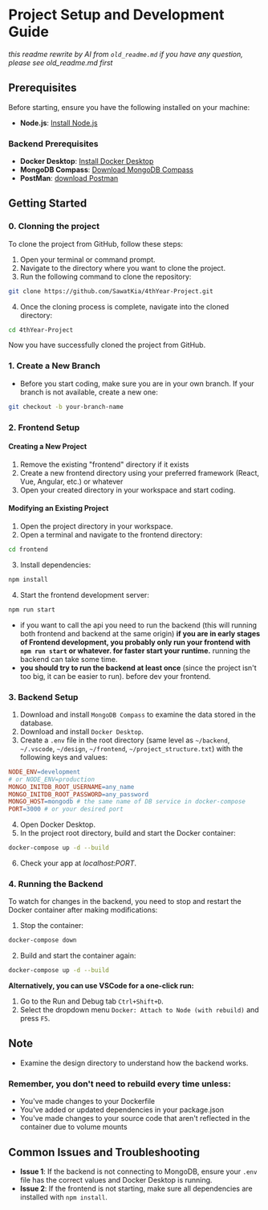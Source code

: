 # Project Setup and Development Guide
*this readme rewrite by AI from `old_readme.md` if you have any question, please see old_readme.md first*
## Prerequisites

Before starting, ensure you have the following installed on your machine:

- **Node.js**: [Install Node.js](https://nodejs.org/)
### Backend Prerequisites
- **Docker Desktop**: [Install Docker Desktop](https://www.docker.com/products/docker-desktop/)
- **MongoDB Compass**: [Download MongoDB Compass](https://www.mongodb.com/products/compass)
- **PostMan**: [download Postman](https://www.postman.com/downloads/)

## Getting Started
### 0. Clonning the project
To clone the project from GitHub, follow these steps:

1. Open your terminal or command prompt.
2. Navigate to the directory where you want to clone the project.
3. Run the following command to clone the repository:

```bash
git clone https://github.com/SawatKia/4thYear-Project.git
```

4. Once the cloning process is complete, navigate into the cloned directory:

```bash
cd 4thYear-Project
```

Now you have successfully cloned the project from GitHub.


### 1. Create a New Branch

- Before you start coding, make sure you are in your own branch. If your branch is not available, create a new one:

```bash
git checkout -b your-branch-name
```
### 2. Frontend Setup
#### Creating a New Project
1. Remove the existing "frontend" directory if it exists
2. Create a new frontend directory using your preferred framework (React, Vue, Angular, etc.) or whatever
3. Open your created directory in your workspace and start coding.
#### Modifying an Existing Project
1. Open the project directory in your workspace.
2. Open a terminal and navigate to the frontend directory:
```bash
cd frontend
```
3. Install dependencies:
```bash
npm install
```
4. Start the frontend development server:
```bash
npm run start
```
- if you want to call the api you need to run the backend (this will running both frontend and backend at the same origin) **if you are in early stages of Frontend development, you probably only run your frontend with `npm run start` or whatever. for faster start your runtime.** running the backend can take some time.
- **you should try to run the backend at least once** (since the project isn't too big, it can be easier to run). before dev your frontend.
### 3. Backend Setup
1. Download and install `MongoDB Compass` to examine the data stored in the database.
2. Download and install `Docker Desktop`.
3. Create a `.env` file in the root directory (same level as `~/backend`, `~/.vscode`, `~/design`, `~/frontend`, `~/project_structure.txt`) with the following keys and values:
```makefile
NODE_ENV=development
# or NODE_ENV=production
MONGO_INITDB_ROOT_USERNAME=any_name
MONGO_INITDB_ROOT_PASSWORD=any_password
MONGO_HOST=mongodb # the same name of DB service in docker-compose
PORT=3000 # or your desired port
```
4. Open Docker Desktop.
5. In the project root directory, build and start the Docker container:
```bash
docker-compose up -d --build
```
6. Check your app at *localhost:PORT*.
### 4. Running the Backend
To watch for changes in the backend, you need to stop and restart the Docker container after making modifications:
1. Stop the container:
```bash
docker-compose down
```
2. Build and start the container again:
```bash
docker-compose up -d --build
```
**Alternatively, you can use VSCode for a one-click run:**
1. Go to the Run and Debug tab `Ctrl+Shift+D`.
2. Select the dropdown menu `Docker: Attach to Node (with rebuild)` and press `F5`.
## Note
- Examine the design directory to understand how the backend works.
### Remember, you don't need to rebuild every time unless:
 - You've made changes to your Dockerfile
 - You've added or updated dependencies in your package.json
 - You've made changes to your source code that aren't reflected in the container due to volume mounts
## Common Issues and Troubleshooting
- **Issue 1**: If the backend is not connecting to MongoDB, ensure your `.env` file has the correct values and Docker Desktop is running.
- **Issue 2**: If the frontend is not starting, make sure all dependencies are installed with `npm install`.







